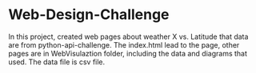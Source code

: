 # Web-Design-Challenge
In this project, created web pages about weather X vs. Latitude that data are from python-api-challenge.
The index.html lead to the page, other pages are in WebVisulaztion folder, including the data and diagrams that used.
The data file is csv file.
